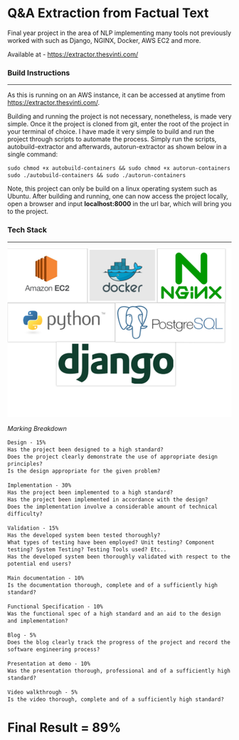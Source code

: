 # Q&A Extraction from Factual Text

Final year project in the area of NLP implementing many tools not previously worked with such as Django, NGINX, Docker, AWS EC2 and more.

Available at - https://extractor.thesvinti.com/

### Build Instructions
---
As this is running on an AWS instance, it can be accessed at anytime from
https://extractor.thesvinti.com/.

Building and running the project is  not necessary,  nonetheless, is made very simple. Once it the project is cloned from git, enter the root of the project in your terminal of choice. I have made it very simple to build and run the project through scripts to automate the process. Simply run the scripts, autobuild-extractor and afterwards, autorun-extractor as shown below in a single command:

```
sudo chmod +x autobuild-containers && sudo chmod +x autorun-containers
sudo ./autobuild-containers && sudo ./autorun-containers
```

Note, this project can only be build on a linux operating system such as Ubuntu.
After building and running, one can now access the project locally, open a browser and input **localhost:8000** in the url bar, which will bring you to the project.

### Tech Stack
---
![Stack](stack.png)


*Marking Breakdown*
```
Design - 15%
Has the project been designed to a high standard?
Does the project clearly demonstrate the use of appropriate design principles?
Is the design appropriate for the given problem?

Implementation - 30%
Has the project been implemented to a high standard?
Has the project been implemented in accordance with the design?
Does the implementation involve a considerable amount of technical difficulty?

Validation - 15%
Has the developed system been tested thoroughly?
What types of testing have been employed? Unit testing? Component testing? System Testing? Testing Tools used? Etc..
Has the developed system been thoroughly validated with respect to the potential end users?

Main documentation - 10%
Is the documentation thorough, complete and of a sufficiently high standard?

Functional Specification - 10%
Was the functional spec of a high standard and an aid to the design and implementation?

Blog - 5%
Does the blog clearly track the progress of the project and record the software engineering process?

Presentation at demo - 10%
Was the presentation thorough, professional and of a sufficiently high standard?

Video walkthrough - 5%
Is the video thorough, complete and of a sufficiently high standard? 
```

# Final Result = 89%
